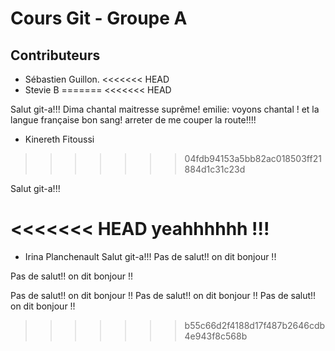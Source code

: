 # Cours Git - Groupe A

## Contributeurs

* Sébastien Guillon.
<<<<<<< HEAD
* Stevie B
=======
<<<<<<< HEAD


Salut git-a!!! Dima
chantal maitresse suprême!
emilie: voyons chantal ! et la langue française bon sang!
arreter de me couper la route!!!!


* Kinereth Fitoussi
>>>>>>> 04fdb94153a5bb82ac018503ff21884d1c31c23d

Salut git-a!!!

<<<<<<< HEAD
yeahhhhhh !!! 
=======
* Irina Planchenault
Salut git-a!!! 
Pas de salut!! on dit bonjour !!



Pas de salut!! on dit bonjour !!


Pas de salut!! on dit bonjour !!
Pas de salut!! on dit bonjour !!
Pas de salut!! on dit bonjour !!





>>>>>>> b55c66d2f4188d17f487b2646cdb4e943f8c568b
